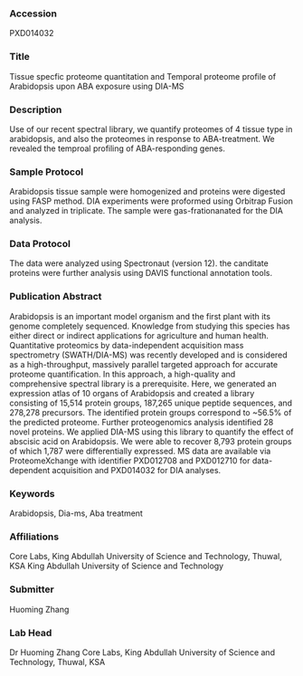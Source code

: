 ### Accession
PXD014032

### Title
Tissue specfic proteome quantitation and Temporal proteome profile of Arabidopsis upon ABA exposure using DIA-MS

### Description
Use of our recent spectral library, we quantify proteomes of 4 tissue type in arabidopsis, and also the proteomes in response to ABA-treatment. We revealed the temproal profiling of ABA-responding genes.

### Sample Protocol
Arabidopsis tissue sample were homogenized and proteins were digested using FASP method. DIA experiments were proformed using Orbitrap Fusion and analyzed in triplicate. The sample were gas-frationanated for the DIA analysis.

### Data Protocol
The data were analyzed using Spectronaut (version 12). the canditate proteins were further analysis using DAVIS functional annotation tools.

### Publication Abstract
Arabidopsis is an important model organism and the first plant with its genome completely sequenced. Knowledge from studying this species has either direct or indirect applications for agriculture and human health. Quantitative proteomics by data-independent acquisition mass spectrometry (SWATH/DIA-MS) was recently developed and is considered as a high-throughput, massively parallel targeted approach for accurate proteome quantification. In this approach, a high-quality and comprehensive spectral library is a prerequisite. Here, we generated an expression atlas of 10 organs of Arabidopsis and created a library consisting of 15,514 protein groups, 187,265 unique peptide sequences, and 278,278 precursors. The identified protein groups correspond to ~56.5% of the predicted proteome. Further proteogenomics analysis identified 28 novel proteins. We applied DIA-MS using this library to quantify the effect of abscisic acid on Arabidopsis. We were able to recover 8,793 protein groups of which 1,787 were differentially expressed. MS data are available via ProteomeXchange with identifier PXD012708 and PXD012710 for data-dependent acquisition and PXD014032 for DIA analyses.

### Keywords
Arabidopsis, Dia-ms, Aba treatment

### Affiliations
Core Labs, King Abdullah University of Science and Technology, Thuwal, KSA
King Abdullah University of Science and Technology

### Submitter
Huoming Zhang

### Lab Head
Dr Huoming Zhang
Core Labs, King Abdullah University of Science and Technology, Thuwal, KSA


